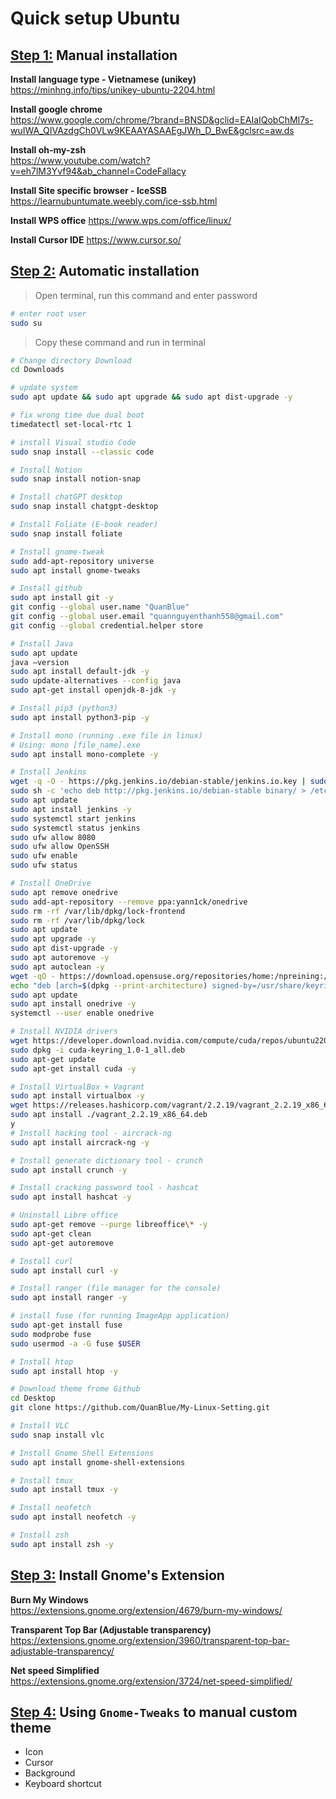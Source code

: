 # Quick setup Ubuntu

## <u>Step 1:</u> Manual installation

**Install language type - Vietnamese (unikey)**  
https://minhng.info/tips/unikey-ubuntu-2204.html

**Install google chrome**  
https://www.google.com/chrome/?brand=BNSD&gclid=EAIaIQobChMI7s-wuIWA_QIVAzdgCh0VLw9KEAAYASAAEgJWh_D_BwE&gclsrc=aw.ds

**Install oh-my-zsh**  
https://www.youtube.com/watch?v=eh7lM3Yvf94&ab_channel=CodeFallacy

**Install Site specific browser - IceSSB**
https://learnubuntumate.weebly.com/ice-ssb.html

**Install WPS office**
https://www.wps.com/office/linux/

**Install Cursor IDE**
https://www.cursor.so/

## <u>Step 2:</u> Automatic installation

> Open terminal, run this command and enter password

```sh
# enter root user
sudo su
```

> Copy these command and run in terminal

```sh
# Change directory Download
cd Downloads

# update system
sudo apt update && sudo apt upgrade && sudo apt dist-upgrade -y

# fix wrong time due dual boot
timedatectl set-local-rtc 1

# install Visual studio Code
sudo snap install --classic code

# Install Notion
sudo snap install notion-snap

# Install chatGPT desktop
sudo snap install chatgpt-desktop

# Install Foliate (E-book reader)
sudo snap install foliate

# Install gnome-tweak
sudo add-apt-repository universe
sudo apt install gnome-tweaks

# Install github
sudo apt install git -y
git config --global user.name "QuanBlue"
git config --global user.email "quannguyenthanh558@gmail.com"
git config --global credential.helper store

# Install Java
sudo apt update
java –version
sudo apt install default-jdk -y
sudo update-alternatives --config java
sudo apt-get install openjdk-8-jdk -y

# Install pip3 (python3)
sudo apt install python3-pip -y

# Install mono (running .exe file in linux)
# Using: mono [file_name].exe
sudo apt install mono-complete -y

# Install Jenkins
wget -q -O - https://pkg.jenkins.io/debian-stable/jenkins.io.key | sudo apt-key add -
sudo sh -c 'echo deb http://pkg.jenkins.io/debian-stable binary/ > /etc/apt/sources.list.d/jenkins.list'
sudo apt update
sudo apt install jenkins -y
sudo systemctl start jenkins
sudo systemctl status jenkins
sudo ufw allow 8080
sudo ufw allow OpenSSH
sudo ufw enable
sudo ufw status

# Install OneDrive
sudo apt remove onedrive
sudo add-apt-repository --remove ppa:yann1ck/onedrive
sudo rm -rf /var/lib/dpkg/lock-frontend
sudo rm -rf /var/lib/dpkg/lock
sudo apt update
sudo apt upgrade -y
sudo apt dist-upgrade -y
sudo apt autoremove -y
sudo apt autoclean -y
wget -qO - https://download.opensuse.org/repositories/home:/npreining:/debian-ubuntu-onedrive/xUbuntu_22.04/Release.key | gpg --dearmor | sudo tee /usr/share/keyrings/obs-onedrive.gpg > /dev/null
echo "deb [arch=$(dpkg --print-architecture) signed-by=/usr/share/keyrings/obs-onedrive.gpg] https://download.opensuse.org/repositories/home:/npreining:/debian-ubuntu-onedrive/xUbuntu_22.04/ ./" | sudo tee /etc/apt/sources.list.d/onedrive.list
sudo apt update
sudo apt install onedrive -y
systemctl --user enable onedrive

# Install NVIDIA drivers
wget https://developer.download.nvidia.com/compute/cuda/repos/ubuntu2204/x86_64/cuda-keyring_1.0-1_all.deb
sudo dpkg -i cuda-keyring_1.0-1_all.deb
sudo apt-get update
sudo apt-get install cuda -y

# Install VirtualBox + Vagrant
sudo apt install virtualbox -y
wget https://releases.hashicorp.com/vagrant/2.2.19/vagrant_2.2.19_x86_64.deb
sudo apt install ./vagrant_2.2.19_x86_64.deb
y
# Install hacking tool - aircrack-ng
sudo apt install aircrack-ng -y

# Install generate dictionary tool - crunch
sudo apt install crunch -y

# Install cracking password tool - hashcat
sudo apt install hashcat -y

# Uninstall Libre office
sudo apt-get remove --purge libreoffice\* -y
sudo apt-get clean
sudo apt-get autoremove

# Install curl
sudo apt install curl -y

# Install ranger (file manager for the console)
sudo apt install ranger -y

# install fuse (for running ImageApp application)
sudo apt-get install fuse
sudo modprobe fuse
sudo usermod -a -G fuse $USER

# Install htop
sudo apt install htop -y

# Download theme frome Github
cd Desktop
git clone https://github.com/QuanBlue/My-Linux-Setting.git

# Install VLC
sudo snap install vlc

# Install Gnome Shell Extensions
sudo apt install gnome-shell-extensions

# Install tmux
sudo apt install tmux -y

# Install neofetch
sudo apt install neofetch -y

# Install zsh
sudo apt install zsh -y
```

## <u>Step 3:</u> Install Gnome's Extension

**Burn My Windows**  
https://extensions.gnome.org/extension/4679/burn-my-windows/

**Transparent Top Bar (Adjustable transparency)**  
https://extensions.gnome.org/extension/3960/transparent-top-bar-adjustable-transparency/

**Net speed Simplified**  
https://extensions.gnome.org/extension/3724/net-speed-simplified/

## <u>Step 4:</u> Using `Gnome-Tweaks` to manual custom theme

-  Icon
-  Cursor
-  Background
-  Keyboard shortcut
